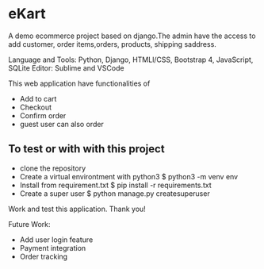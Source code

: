 # eKart
A demo ecommerce project based on django.The admin have the access to add customer, order items,orders, 
products, shipping saddress.<br>

Language and Tools: Python, Django, HTMLl/CSS, Bootstrap 4, JavaScript, SQLite
Editor: Sublime and VSCode

This web application have functionalities of<br>
* Add to cart
* Checkout 
* Confirm order
* guest user can also order

## To test or with with this project
* clone the repository
* Create a virtual environtment with python3 $ python3 -m venv env
* Install from requirement.txt $ pip install -r requirements.txt 
* Create a super user $ python manage.py createsuperuser

Work and test this application. Thank you!

Future Work:
* Add user login feature
* Payment integration
* Order tracking
